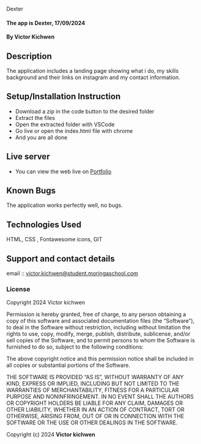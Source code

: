 Dexter
#### The app is Dexter, 17/09/2024
#### **By Victor Kichwen**
## Description
The application includes a  landing page showing what i do, my skills background and their links on instagram  and my contact information.

## Setup/Installation Instruction
* Download a zip in the code button to the desired folder
* Extract the files
* Open the extracted folder with VSCode
* Go live or open the index.html file with chrome
* And you are all done

## Live server
* You can view the web live on [Portfolio](https://github.com/Kichwen651/dexter-sdft11/)

## Known Bugs
The application works perfectly well, no bugs.

## Technologies Used
HTML, CSS , Fontawesome icons, GIT

## Support and contact details
email :: victor.kichwen@student.moringaschool.com

### License
Copyright 2024 Victor kichwen

Permission is hereby granted, free of charge, to any person obtaining a copy of this software and associated documentation files (the “Software”), to deal in the Software without restriction, including without limitation the rights to use, copy, modify, merge, publish, distribute, sublicense, and/or sell copies of the Software, and to permit persons to whom the Software is furnished to do so, subject to the following conditions:

The above copyright notice and this permission notice shall be included in all copies or substantial portions of the Software.

THE SOFTWARE IS PROVIDED “AS IS”, WITHOUT WARRANTY OF ANY KIND, EXPRESS OR IMPLIED, INCLUDING BUT NOT LIMITED TO THE WARRANTIES OF MERCHANTABILITY, FITNESS FOR A PARTICULAR PURPOSE AND NONINFRINGEMENT. IN NO EVENT SHALL THE AUTHORS OR COPYRIGHT HOLDERS BE LIABLE FOR ANY CLAIM, DAMAGES OR OTHER LIABILITY, WHETHER IN AN ACTION OF CONTRACT, TORT OR OTHERWISE, ARISING FROM, OUT OF OR IN CONNECTION WITH THE SOFTWARE OR THE USE OR OTHER DEALINGS IN THE SOFTWARE.

Copyright (c) 2024 **Victor kichwen**